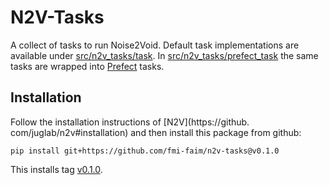 # N2V-Tasks

A collect of tasks to run Noise2Void. Default task implementations are
available under [src/n2v_tasks/task](./src/n2v_tasks/task). In
[src/n2v_tasks/prefect_task](./src/n2v_tasks/prefect_task) the same tasks
are wrapped into [Prefect](https://github.com/prefecthq/prefect) tasks.

## Installation
Follow the installation instructions of [N2V](https://github.
com/juglab/n2v#installation) and then install this package from github:
```shell
pip install git+https://github.com/fmi-faim/n2v-tasks@v0.1.0
```
This installs tag [v0.1.0](https://github.com/fmi-faim/n2v-tasks/tree/v0.1.0).
